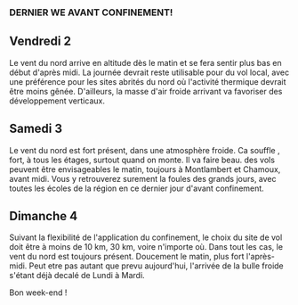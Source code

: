 ### DERNIER WE AVANT CONFINEMENT!

## Vendredi 2
Le vent du nord arrive en altitude dès le matin et se fera sentir plus bas en début d'après midi. 
La journée devrait reste utilisable pour du vol local, avec une préférence pour les sites abrités du nord où l'activité thermique devrait être moins gênée. 
D'ailleurs, la masse d'air froide arrivant va favoriser des développement verticaux.
 
## Samedi 3
Le vent du nord est fort présent, dans une atmosphère froide. 
Ca souffle , fort, à tous les étages, surtout quand on monte. 
Il va faire beau. des vols peuvent être envisageables le matin, toujours à Montlambert et Chamoux, avant midi. 
Vous y retrouverez surement la foules des grands jours, avec toutes les écoles de la région en ce dernier jour d'avant confinement.

## Dimanche 4

Suivant la flexibilité de l'application du confinement, le choix du site de vol doit être à moins de 10 km, 30 km, voire n'importe où.
Dans tout les cas, le vent du nord est toujours présent. Doucement le matin, plus fort l'après-midi. 
Peut etre pas autant que prevu aujourd'hui, l'arrivée de la bulle froide s'étant déjà decalé de Lundi à Mardi.


Bon week-end !
